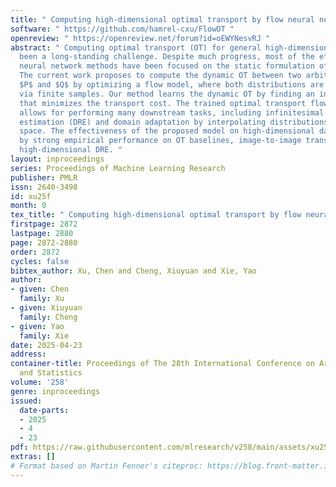 ```yaml
---
title: " Computing high-dimensional optimal transport by flow neural networks "
software: " https://github.com/hamrel-cxu/FlowOT "
openreview: " https://openreview.net/forum?id=oEWYNesvRJ "
abstract: " Computing optimal transport (OT) for general high-dimensional data has
  been a long-standing challenge. Despite much progress, most of the efforts including
  neural network methods have been focused on the static formulation of the OT problem.
  The current work proposes to compute the dynamic OT between two arbitrary distributions
  $P$ and $Q$ by optimizing a flow model, where both distributions are only accessible
  via finite samples. Our method learns the dynamic OT by finding an invertible flow
  that minimizes the transport cost. The trained optimal transport flow subsequently
  allows for performing many downstream tasks, including infinitesimal density ratio
  estimation (DRE) and domain adaptation by interpolating distributions in the latent
  space. The effectiveness of the proposed model on high-dimensional data is demonstrated
  by strong empirical performance on OT baselines, image-to-image translation, and
  high-dimensional DRE. "
layout: inproceedings
series: Proceedings of Machine Learning Research
publisher: PMLR
issn: 2640-3498
id: xu25f
month: 0
tex_title: " Computing high-dimensional optimal transport by flow neural networks "
firstpage: 2872
lastpage: 2880
page: 2872-2880
order: 2872
cycles: false
bibtex_author: Xu, Chen and Cheng, Xiuyuan and Xie, Yao
author:
- given: Chen
  family: Xu
- given: Xiuyuan
  family: Cheng
- given: Yao
  family: Xie
date: 2025-04-23
address:
container-title: Proceedings of The 28th International Conference on Artificial Intelligence
  and Statistics
volume: '258'
genre: inproceedings
issued:
  date-parts:
  - 2025
  - 4
  - 23
pdf: https://raw.githubusercontent.com/mlresearch/v258/main/assets/xu25f/xu25f.pdf
extras: []
# Format based on Martin Fenner's citeproc: https://blog.front-matter.io/posts/citeproc-yaml-for-bibliographies/
---
```

